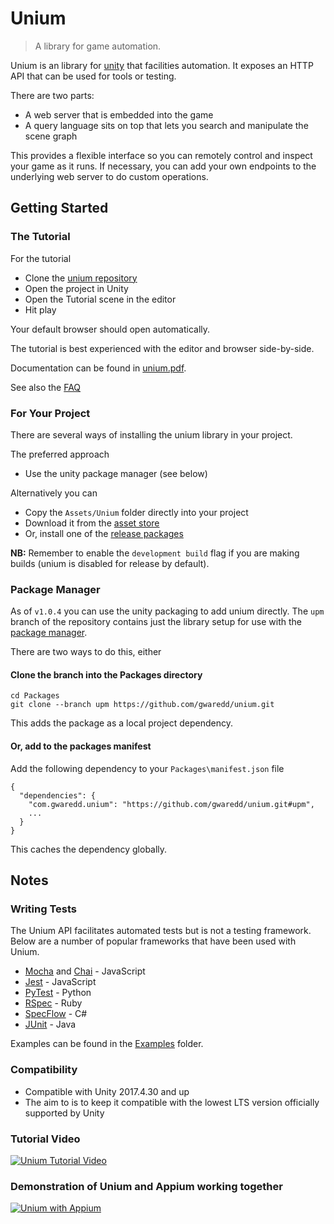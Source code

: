 # Unium
> A library for game automation.

Unium is an library for [unity](https://unity.com/) that facilities automation. It exposes an HTTP API that can be used for tools or testing.

There are two parts:

* A web server that is embedded into the game
* A query language sits on top that lets you search and manipulate the scene graph

This provides a flexible interface so you can remotely control and inspect your game as it runs. If necessary, you can add your own endpoints to the underlying web server to do custom operations.

## Getting Started

### The Tutorial

For the tutorial

* Clone the [unium repository](https://github.com/gwaredd/unium/)
* Open the project in Unity
* Open the Tutorial scene in the editor
* Hit play

Your default browser should open automatically.

The tutorial is best experienced with the editor and browser side-by-side. 

Documentation can be found in [unium.pdf](https://github.com/gwaredd/unium/blob/master/Assets/Unium/unium.pdf). 

See also the [FAQ](https://github.com/gwaredd/unium/wiki/FAQ)

### For Your Project

There are several ways of installing the unium library in your project.

The preferred approach

* Use the unity package manager (see below)

Alternatively you can

* Copy the `Assets/Unium` folder directly into your project
* Download it from the [asset store](https://assetstore.unity.com/packages/tools/integration/unium-automated-test-tools-95998)
* Or, install one of the [release packages](https://github.com/gwaredd/unium/releases)

**NB:** Remember to enable the `development build` flag if you are making builds (unium is disabled for release by default).

### Package Manager

As of `v1.0.4` you can use the unity packaging to add unium directly. The `upm` branch of the repository contains just the library setup for use with the [package manager](https://docs.unity3d.com/Packages/com.unity.package-manager-ui@1.8/manual/index.html).

There are two ways to do this, either

#### Clone the branch into the Packages directory

```
cd Packages
git clone --branch upm https://github.com/gwaredd/unium.git
```

This adds the package as a local project dependency.

#### Or, add to the packages manifest

Add the following dependency to your `Packages\manifest.json` file


```
{
  "dependencies": {
    "com.gwaredd.unium": "https://github.com/gwaredd/unium.git#upm",
    ...
  }
}
```

This caches the dependency globally.


## Notes

### Writing Tests

The Unium API facilitates automated tests but is not a testing framework. Below are a number of popular frameworks that have been used with Unium.

* [Mocha](https://mochajs.org/) and [Chai](https://www.chaijs.com/) - JavaScript
* [Jest](https://jestjs.io/) - JavaScript
* [PyTest](https://pytest.org) - Python
* [RSpec](https://rspec.info/) - Ruby
* [SpecFlow](https://specflow.org/) - C#
* [JUnit](https://junit.org/) - Java

Examples can be found in the [Examples](https://github.com/gwaredd/unium/tree/master/Examples) folder.

### Compatibility

* Compatible with Unity 2017.4.30 and up
* The aim to is to keep it compatible with the lowest LTS version officially supported by Unity



### Tutorial Video

[![Unium Tutorial Video](http://img.youtube.com/vi/7mTaPr2oaG4/0.jpg)](http://www.youtube.com/watch?v=7mTaPr2oaG4 "Unium Tutorial Video")

### Demonstration of Unium and Appium working together

[![Unium with Appium](http://img.youtube.com/vi/UbPk2VljW78/0.jpg)](https://youtu.be/UbPk2VljW78 "Unium with Appium")

